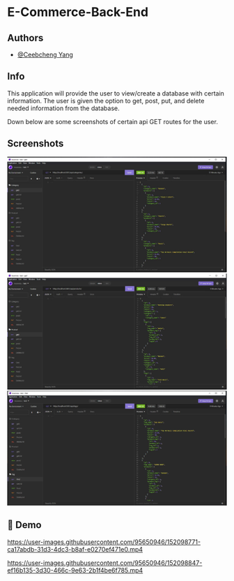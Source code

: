 
# E-Commerce-Back-End



## Authors

- [@Ceebcheng Yang](https://github.com/Ceebcheng)


## Info

This application will provide the user to view/create a database with certain information.
The user is given the option to get, post, put, and delete needed information from the database.

Down below are some screenshots of certain api GET routes for the user.

## Screenshots

![App Screenshot](https://github.com/Ceebcheng/E-Commerce-Back-End/blob/main/DEMO/Capture1.JPG)
![App Screenshot](https://github.com/Ceebcheng/E-Commerce-Back-End/blob/main/DEMO/Capture2.JPG)
![App Screenshot](https://github.com/Ceebcheng/E-Commerce-Back-End/blob/main/DEMO/Capture3.JPG)


## 🔗 Demo

https://user-images.githubusercontent.com/95650946/152098771-ca17abdb-31d3-4dc3-b8af-e0270ef471e0.mp4

https://user-images.githubusercontent.com/95650946/152098847-ef16b135-3d30-466c-9e63-2b1f4be6f785.mp4